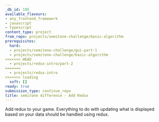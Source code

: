 ```yaml
---
_db_id: 195
available_flavours:
- any_frontend_framework
- javascript
- typescript
content_type: project
from_repo: projects/semitone-challenge/basic-algorithm
prerequisites:
  hard:
  - projects/semitone-challenge/gui-part-1
  - projects/semitone-challenge/basic-algorithm
<<<<<<< HEAD
  - projects/redux-intro/part-2
=======
  - projects/redux-intro
>>>>>>> loading
  soft: []
ready: true
submission_type: continue_repo
title: semitone difference - Add Redux
---
```


Add redux to your game. Everything to do with updating what is displayed based on your data should be handled using redux.